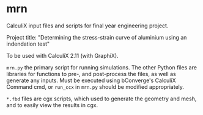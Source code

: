 # mrn
CalculiX input files and scripts for final year engineering project.

Project title: "Determining the stress-strain curve of aluminium using an indendation test"

To be used with CalculiX 2.11 (with GraphiX).

```mrn.py``` the primary script for running simulations. The other Python files are libraries for functions to pre-, and post-process the files, as well as generate any inputs. Must be executed using bConverge's CalculiX Command cmd, or ```run_ccx``` in ```mrn.py``` should be modified appropriately.

```*.fbd``` files are cgx scripts, which used to generate the geometry and mesh, and to easily view the results in cgx.